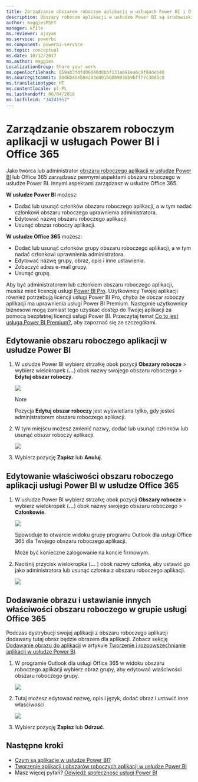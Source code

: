 ```yaml
---
title: Zarządzanie obszarem roboczym aplikacji w usługach Power BI i Office 365
description: Obszary robocze aplikacji w usłudze Power BI są środowiskiem współpracy zbudowanym ma grupach usługi Office 365. Zarządzanie obszarem roboczym aplikacji w usługach Power BI, jak i Office 365.
author: maggiesMSFT
manager: kfile
ms.reviewer: ajayan
ms.service: powerbi
ms.component: powerbi-service
ms.topic: conceptual
ms.date: 10/12/2017
ms.author: maggies
LocalizationGroup: Share your work
ms.openlocfilehash: 859ab3fdfd06040d8bbf131ab91ea6c9f84deb40
ms.sourcegitcommit: 80d6b45eb84243e801b60b9038b9bff77c30d5c8
ms.translationtype: HT
ms.contentlocale: pl-PL
ms.lasthandoff: 06/04/2018
ms.locfileid: "34241952"
---
```

# <a name="manage-your-app-workspace-in-power-bi-and-office-365"></a>Zarządzanie obszarem roboczym aplikacji w usługach Power BI i Office 365
Jako twórca lub administrator [obszaru roboczego aplikacji w usłudze Power BI](service-install-use-apps.md) lub Office 365 zarządzasz pewnymi aspektami obszaru roboczego w usłudze Power BI. Innymi aspektami zarządzasz w usłudze Office 365. 

**W usłudze Power BI** możesz:

* Dodać lub usunąć członków obszaru roboczego aplikacji, a w tym nadać członkowi obszaru roboczego uprawnienia administratora.
* Edytować nazwę obszaru roboczego aplikacji.
* Usunąć obszar roboczy aplikacji.

**W usłudze Office 365** możesz:

* Dodać lub usunąć członków grupy obszaru roboczego aplikacji, a w tym nadać członkowi uprawnienia administratora.
* Edytować nazwę grupy, obraz, opis i inne ustawienia.
* Zobaczyć adres e-mail grupy.
* Usunąć grupę.

Aby być administratorem lub członkiem obszaru roboczego aplikacji, musisz mieć licencję usługi [Power BI Pro](service-free-vs-pro.md). Użytkownicy Twojej aplikacji również potrzebują licencji usługi Power BI Pro, chyba że obszar roboczy aplikacji ma uprawnienia usługi Power BI Premium. Następnie użytkownicy biznesowi mogą zamiast tego uzyskać dostęp do Twojej aplikacji za pomocą bezpłatnej licencji usługi Power BI. Przeczytaj temat [Co to jest usługa Power BI Premium?](service-premium.md), aby zapoznać się ze szczegółami.

## <a name="edit-your-app-workspace-in-power-bi"></a>Edytowanie obszaru roboczego aplikacji w usłudze Power BI
1. W usłudze Power BI wybierz strzałkę obok pozycji **Obszary robocze** > wybierz wielokropek (**...**) obok nazwy swojego obszaru roboczego > **Edytuj obszar roboczy**. 
   
   ![](media/service-manage-app-workspace-in-power-bi-and-office-365/power-bi-app-ellipsis.png)
   
   > [!NOTE]
   > Pozycja **Edytuj obszar roboczy** jest wyświetlana tylko, gdy jesteś administratorem obszaru roboczego aplikacji.
   > 
   > 
2. W tym miejscu możesz zmienić nazwy, dodać lub usunąć członków lub usunąć obszar roboczy aplikacji. 
   
   ![](media/service-manage-app-workspace-in-power-bi-and-office-365/power-bi-app-edit-workspace.png)
3. Wybierz pozycję **Zapisz** lub **Anuluj**.

## <a name="edit-power-bi-app-workspace-properties-in-office-365"></a>Edytowanie właściwości obszaru roboczego aplikacji usługi Power BI w usłudze Office 365
1. W usłudze Power BI wybierz strzałkę obok pozycji **Obszary robocze** > wybierz wielokropek (**...**) obok nazwy swojego obszaru roboczego > **Członkowie**. 
   
   ![](media/service-manage-app-workspace-in-power-bi-and-office-365/power-bi-app-ellipsis.png)
   
   Spowoduje to otwarcie widoku grupy programu Outlook dla usługi Office 365 dla Twojego obszaru roboczego aplikacji.
   
   Może być konieczne zalogowanie na koncie firmowym.
2. Naciśnij przycisk wielokropka (**...** ) obok nazwy członka, aby ustawić go jako administratora lub usunąć członka z obszaru roboczego aplikacji. 
   
   ![](media/service-manage-app-workspace-in-power-bi-and-office-365/pbi_managegroupo365.png)

## <a name="add-an-image-and-set-other-workspace-properties-in-the-office-365-group"></a>Dodawanie obrazu i ustawianie innych właściwości obszaru roboczego w grupie usługi Office 365
Podczas dystrybucji swojej aplikacji z obszaru roboczego aplikacji dodawany tutaj obraz będzie obrazem dla aplikacji. Zobacz sekcję [Dodawanie obrazu do aplikacji](service-create-distribute-apps.md#add-an-image-to-your-app-optional) w artykule [Tworzenie i rozpowszechnianie aplikacji w usłudze Power BI](service-create-distribute-apps.md).

1. W programie Outlook dla usługi Office 365 w widoku obszaru roboczego aplikacji wybierz obraz grupy, aby edytować właściwości obszaru roboczego grupy.
   
   ![](media/service-manage-app-workspace-in-power-bi-and-office-365/pbi_editgroupo365.png)
2. Tutaj możesz edytować nazwę, opis i język, dodać obraz i ustawić inne właściwości.
   
   ![](media/service-manage-app-workspace-in-power-bi-and-office-365/pbi_editgrpo365dialog.png)
3. Wybierz pozycję **Zapisz** lub **Odrzuć**.

## <a name="next-steps"></a>Następne kroki
* [Czym są aplikacje w usłudze Power BI?](service-install-use-apps.md)
* [Tworzenie aplikacji i obszarów roboczych aplikacji w usłudze Power BI](service-create-distribute-apps.md)
* Masz więcej pytań? [Odwiedź społeczność usługi Power BI](http://community.powerbi.com/)


